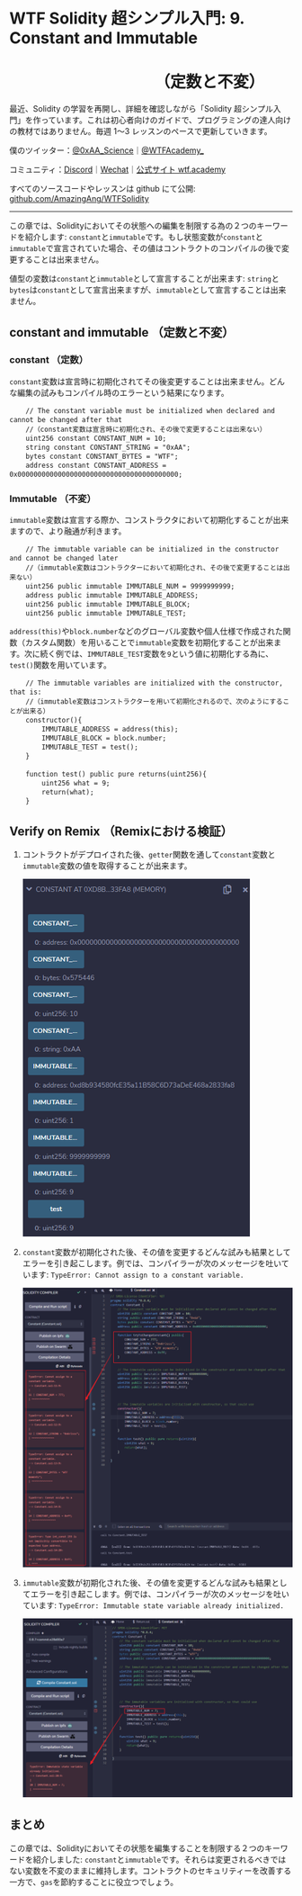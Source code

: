 # WTF Solidity 超シンプル入門: 9. Constant and Immutable
# <code>&nbsp;&nbsp;&nbsp;&nbsp;&nbsp;&nbsp;&nbsp;&nbsp;&nbsp;&nbsp;&nbsp;&nbsp;&nbsp;&nbsp;&nbsp;&nbsp;&nbsp;&nbsp;</code>（定数と不変）

最近、Solidity の学習を再開し、詳細を確認しながら「Solidity 超シンプル入門」を作っています。これは初心者向けのガイドで、プログラミングの達人向けの教材ではありません。毎週 1〜3 レッスンのペースで更新していきます。

僕のツイッター：[@0xAA_Science](https://twitter.com/0xAA_Science)｜[@WTFAcademy\_](https://twitter.com/WTFAcademy_)

コミュニティ：[Discord](https://discord.gg/5akcruXrsk)｜[Wechat](https://docs.google.com/forms/d/e/1FAIpQLSe4KGT8Sh6sJ7hedQRuIYirOoZK_85miz3dw7vA1-YjodgJ-A/viewform?usp=sf_link)｜[公式サイト wtf.academy](https://wtf.academy)

すべてのソースコードやレッスンは github にて公開: [github.com/AmazingAng/WTFSolidity](https://github.com/AmazingAng/WTFSolidity)

-----

この章では、Solidityにおいてその状態への編集を制限する為の２つのキーワードを紹介します: `constant`と`immutable`です。もし状態変数が`constant`と`immutable`で宣言されていた場合、その値はコントラクトのコンパイルの後で変更することは出来ません。

値型の変数は`constant`と`immutable`として宣言することが出来ます: `string`と`bytes`は`constant`として宣言出来ますが、`immutable`として宣言することは出来ません。

## constant and immutable （定数と不変）

### constant （定数）

`constant`変数は宣言時に初期化されてその後変更することは出来ません。どんな編集の試みもコンパイル時のエラーという結果になります。

``` solidity
    // The constant variable must be initialized when declared and cannot be changed after that
    //（constant変数は宣言時に初期化され、その後で変更することは出来ない）
    uint256 constant CONSTANT_NUM = 10;
    string constant CONSTANT_STRING = "0xAA";
    bytes constant CONSTANT_BYTES = "WTF";
    address constant CONSTANT_ADDRESS = 0x0000000000000000000000000000000000000000;
```

### Immutable （不変）

`immutable`変数は宣言する際か、コンストラクタにおいて初期化することが出来ますので、より融通が利きます。

``` solidity
    // The immutable variable can be initialized in the constructor and cannot be changed later
    //（immutable変数はコントラクターにおいて初期化され、その後で変更することは出来ない）
    uint256 public immutable IMMUTABLE_NUM = 9999999999;
    address public immutable IMMUTABLE_ADDRESS;
    uint256 public immutable IMMUTABLE_BLOCK;
    uint256 public immutable IMMUTABLE_TEST;
```

`address(this)`や`block.number`などのグローバル変数や個人仕様で作成された関数（カスタム関数）を用いることで`immutable`変数を初期化することが出来ます。次に続く例では、`IMMUTABLE_TEST`変数を`9`という値に初期化する為に、`test()`関数を用いています。

``` solidity
    // The immutable variables are initialized with the constructor, that is:
    //（immutable変数はコンストラクターを用いて初期化されるので、次のようにすることが出来る）
    constructor(){
        IMMUTABLE_ADDRESS = address(this);
        IMMUTABLE_BLOCK = block.number;
        IMMUTABLE_TEST = test();
    }

    function test() public pure returns(uint256){
        uint256 what = 9;
        return(what);
    }
```


## Verify on Remix （Remixにおける検証）

1. コントラクトがデプロイされた後、`getter`関数を通して`constant`変数と`immutable`変数の値を取得することが出来ます。 

   ![9-1.png](./img/9-1.png)   
   
2. `constant`変数が初期化された後、その値を変更するどんな試みも結果としてエラーを引き起こします。例では、コンパイラーが次のメッセージを吐いています: `TypeError: Cannot assign to a constant variable.`

   ![9-2.png](./img/9-2.png)   
   
3. `immutable`変数が初期化された後、その値を変更するどんな試みも結果としてエラーを引き起こします。例では、コンパイラーが次のメッセージを吐いています: `TypeError: Immutable state variable already initialized.`

   ![9-3.png](./img/9-3.png)

## まとめ

この章では、Solidityにおいてその状態を編集することを制限する２つのキーワードを紹介しました: `constant`と`immutable`です。それらは変更されるべきではない変数を不変のままに維持します。コントラクトのセキュリティーを改善する一方で、`gas`を節約することに役立つでしょう。


